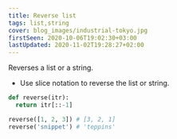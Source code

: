 ```yaml
---
title: Reverse list
tags: list,string
cover: blog_images/industrial-tokyo.jpg
firstSeen: 2020-10-06T19:02:30+03:00
lastUpdated: 2020-11-02T19:28:27+02:00
---
```


Reverses a list or a string.

- Use slice notation to reverse the list or string.

```py
def reverse(itr):
  return itr[::-1]
```

```py
reverse([1, 2, 3]) # [3, 2, 1]
reverse('snippet') # 'teppins'
```
